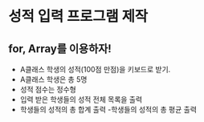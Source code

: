 # 성적 입력 프로그램 제작

## for, Array를 이용하자!

- A클래스 학생의 성적(100점 만점)을 키보드로 받기.
- A클래스 학생은 총 5명
- 성적 점수는 정수형
- 입력 받은 학생들의 성적 전체 목록을 출력
- 학생들의 성적의 총 합계 출력
-학생들의 성적의 총 평균 출력
